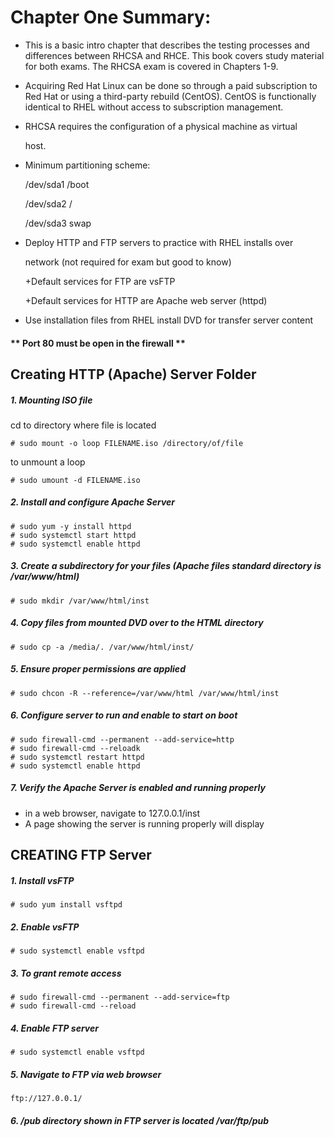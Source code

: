 # Chapter One Summary:

- This is a basic intro chapter that describes the testing processes and differences between RHCSA and RHCE.  This book covers study material for both exams. The RHCSA exam is covered in Chapters 1-9. 

- Acquiring Red Hat Linux can be done so through a paid subscription to Red Hat or using a third-party rebuild (CentOS).  CentOS is functionally identical to RHEL without access to subscription management. 

- RHCSA requires the configuration of a physical machine as virtual 
  
  host. 

- Minimum partitioning scheme:
  
    /dev/sda1    /boot
  
    /dev/sda2    /
  
    /dev/sda3    swap 

- Deploy HTTP and FTP servers to practice with RHEL installs over 
  
  network (not required for exam but good to know)
  
    +Default services for FTP are vsFTP
  
    +Default services for HTTP are Apache web server (httpd)

- Use installation files from RHEL install DVD for transfer server content

#### ** Port 80 must be open in the firewall **

## Creating HTTP (Apache) Server Folder

##### 1. Mounting ISO file

cd to directory where file is located

    # sudo mount -o loop FILENAME.iso /directory/of/file

to unmount a loop

    # sudo umount -d FILENAME.iso

##### 2. Install and configure Apache Server

    # sudo yum -y install httpd
    # sudo systemctl start httpd
    # sudo systemctl enable httpd

##### 3. Create a subdirectory for your files (Apache files standard directory is /var/www/html)

    # sudo mkdir /var/www/html/inst

##### 4. Copy files from mounted DVD over to the HTML directory

    # sudo cp -a /media/. /var/www/html/inst/

##### 5. Ensure proper permissions are applied

    # sudo chcon -R --reference=/var/www/html /var/www/html/inst        

##### 6. Configure server to run and enable to start on boot

    # sudo firewall-cmd --permanent --add-service=http
    # sudo firewall-cmd --reloadk
    # sudo systemctl restart httpd
    # sudo systemctl enable httpd

##### 7. Verify the Apache Server is enabled and running properly

- in a web browser, navigate to 127.0.0.1/inst
- A page showing the server is running properly will display

## CREATING FTP Server

##### 1. Install vsFTP

    # sudo yum install vsftpd

##### 2. Enable vsFTP

    # sudo systemctl enable vsftpd

##### 3. To grant remote access

    # sudo firewall-cmd --permanent --add-service=ftp
    # sudo firewall-cmd --reload

##### 4. Enable FTP server

    # sudo systemctl enable vsftpd

##### 5. Navigate to FTP via web browser

    ftp://127.0.0.1/

##### 6. /pub directory shown in FTP server is located /var/ftp/pub
